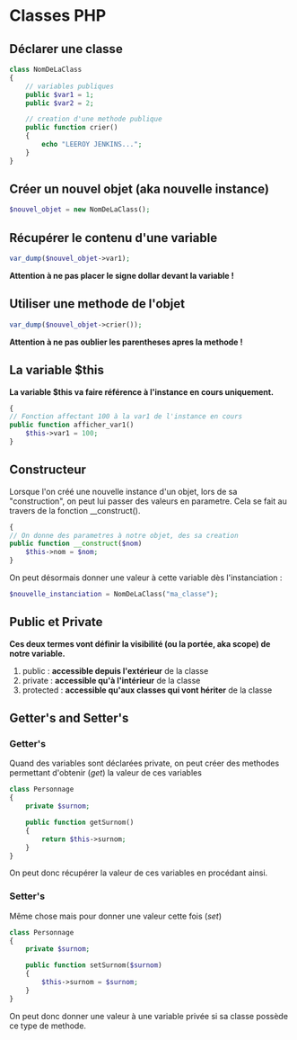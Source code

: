 # Classes PHP



## Déclarer une classe

```php
class NomDeLaClass
{
	// variables publiques
	public $var1 = 1;
	public $var2 = 2;

	// creation d'une methode publique
	public function crier()
	{
		echo "LEEROY JENKINS...";
	}	
}
```


## Créer un nouvel objet (aka nouvelle instance)

```php
$nouvel_objet = new NomDeLaClass();
```


## Récupérer le contenu d'une variable

```php
var_dump($nouvel_objet->var1);
```

**Attention à ne pas placer le signe dollar devant la variable !**


## Utiliser une methode de l'objet

```php
var_dump($nouvel_objet->crier());
```

**Attention à ne pas oublier les parentheses apres la methode !**


## La variable $this

**La variable $this va faire référence à l'instance en cours uniquement.**

```php
{
// Fonction affectant 100 à la var1 de l'instance en cours
public function afficher_var1()
    $this->var1 = 100;
}
```


## Constructeur

Lorsque l'on créé une nouvelle instance d'un objet, lors de sa "construction", on peut lui passer des valeurs en parametre. Cela se fait au travers de la fonction __construct().

```php
{
// On donne des parametres à notre objet, des sa creation
public function __construct($nom)
    $this->nom = $nom;
}
```

On peut désormais donner une valeur à cette variable dès l'instanciation :

```php
$nouvelle_instanciation = NomDeLaClass("ma_classe");
```


## Public et Private

**Ces deux termes vont définir la visibilité (ou la portée, aka scope) de notre variable.**


1. public : **accessible depuis l'extérieur** de la classe
2. private : **accessible qu'à l'intérieur** de la classe
3. protected : **accessible qu'aux classes qui vont hériter** de la classe


## Getter's and Setter's

### Getter's

Quand des variables sont déclarées private, on peut créer des methodes permettant d'obtenir (*get*) la valeur de ces variables

```php
class Personnage
{
    private $surnom;

    public function getSurnom()
    {
        return $this->surnom;
    }
}
```

On peut donc récupérer la valeur de ces variables en procédant ainsi.


### Setter's

Même chose mais pour donner une valeur cette fois (*set*)

```php
class Personnage
{
    private $surnom;

    public function setSurnom($surnom)
    {
        $this->surnom = $surnom;
    }
}
```

On peut donc donner une valeur à une variable privée si sa classe possède ce type de methode.

